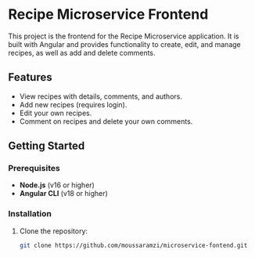 # Recipe Microservice Frontend

This project is the frontend for the Recipe Microservice application. It is built with Angular and provides functionality to create, edit, and manage recipes, as well as add and delete comments.

## Features

- View recipes with details, comments, and authors.
- Add new recipes (requires login).
- Edit your own recipes.
- Comment on recipes and delete your own comments.

## Getting Started

### Prerequisites

- **Node.js** (v16 or higher)
- **Angular CLI** (v18 or higher)

### Installation

1. Clone the repository:

   ```bash
   git clone https://github.com/moussaramzi/microservice-fontend.git
